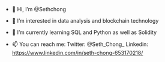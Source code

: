- 👋 Hi, I’m @Sethchong
- 👀 I’m interested in data analysis and blockchain technology
- 🌱 I’m currently learning SQL and Python as well as Solidity

- 📫 You can reach me: 
Twitter: @Seth_Chong_ 
Linkedin: https://www.linkedin.com/in/seth-chong-653170218/

<!---
Sethchong/Sethchong is a ✨ special ✨ repository because its `README.md` (this file) appears on your GitHub profile.
You can click the Preview link to take a look at your changes.
--->
